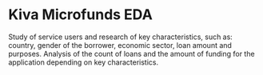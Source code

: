 # Kiva Microfunds EDA
Study of service users and research of key characteristics, such as: country, gender of the borrower, economic sector, loan amount and purposes. Analysis of the count of loans and the amount of funding for the application depending on key characteristics.
